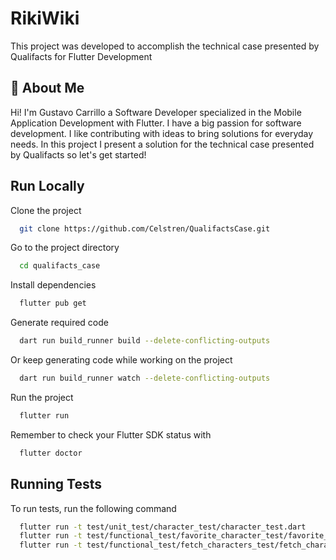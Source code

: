 
# RikiWiki

This project was developed to accomplish the technical case presented by Qualifacts for Flutter Development




## 🚀 About Me
Hi! I'm Gustavo Carrillo a Software Developer specialized in the Mobile Application Development with Flutter. I have a big passion for software development. I like contributing with ideas to bring solutions for everyday needs. In this project I present a solution for the technical case presented by Qualifacts so let's get started!


## Run Locally

Clone the project

```bash
  git clone https://github.com/Celstren/QualifactsCase.git
```

Go to the project directory

```bash
  cd qualifacts_case
```

Install dependencies

```bash
  flutter pub get
```

Generate required code

```bash
  dart run build_runner build --delete-conflicting-outputs
```

Or keep generating code while working on the project

```bash
  dart run build_runner watch --delete-conflicting-outputs
```

Run the project

```bash
  flutter run
```

Remember to check your Flutter SDK status with

```bash
  flutter doctor
```
## Running Tests

To run tests, run the following command

```bash
  flutter run -t test/unit_test/character_test/character_test.dart
  flutter run -t test/functional_test/favorite_character_test/favorite_character_test.dart
  flutter run -t test/functional_test/fetch_characters_test/fetch_characters_test.dart
```

